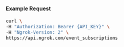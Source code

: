 
#### Example Request
```bash
curl \
-H "Authorization: Bearer {API_KEY}" \
-H "Ngrok-Version: 2" \
https://api.ngrok.com/event_subscriptions
